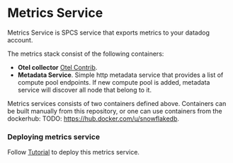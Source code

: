 # Metrics Service

Metrics Service is SPCS service that exports metrics to your datadog account.

The metrics stack consist of the following containers:
* **Otel collector** [Otel Contrib](https://github.com/open-telemetry/opentelemetry-collector-contrib).
* **Metadata Service**. Simple http metadata service that provides a list of compute pool endpoints. 
If new compute pool is added, metadata service will discover all node that belong to it.

Metrics services consists of two containers defined above.
Containers can be built manually from this repository, or one can use
containers from the dockerhub: TODO: https://hub.docker.com/u/snowflakedb.

### Deploying metrics service

Follow [Tutorial](../tutorial%20-%20export_metrics_to_datadog/README.md) to deploy this metrics service.
